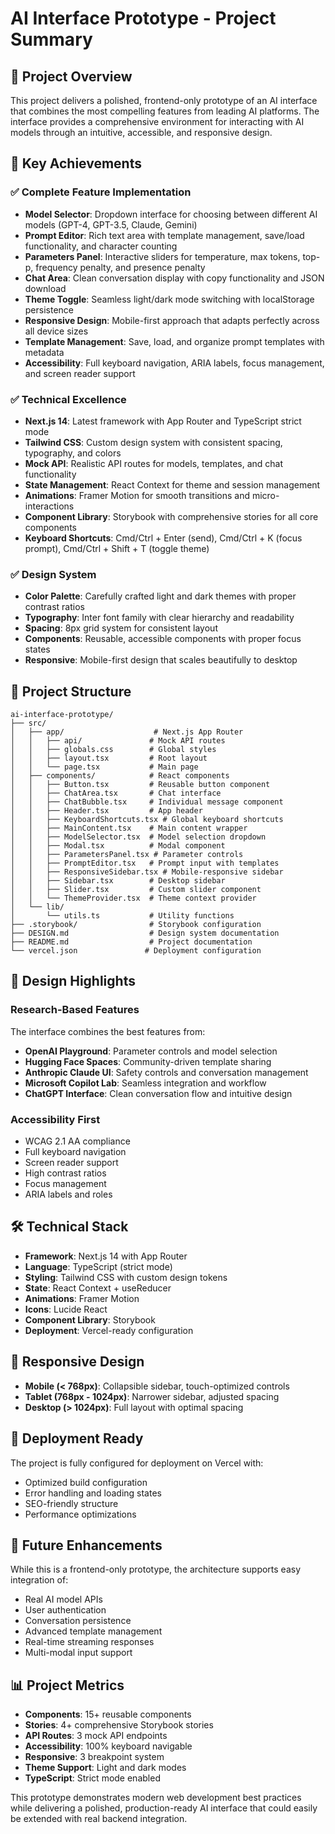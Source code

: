 # AI Interface Prototype - Project Summary

## 🎯 Project Overview

This project delivers a polished, frontend-only prototype of an AI interface that combines the most compelling features from leading AI platforms. The interface provides a comprehensive environment for interacting with AI models through an intuitive, accessible, and responsive design.

## 🚀 Key Achievements

### ✅ Complete Feature Implementation
- **Model Selector**: Dropdown interface for choosing between different AI models (GPT-4, GPT-3.5, Claude, Gemini)
- **Prompt Editor**: Rich text area with template management, save/load functionality, and character counting
- **Parameters Panel**: Interactive sliders for temperature, max tokens, top-p, frequency penalty, and presence penalty
- **Chat Area**: Clean conversation display with copy functionality and JSON download
- **Theme Toggle**: Seamless light/dark mode switching with localStorage persistence
- **Responsive Design**: Mobile-first approach that adapts perfectly across all device sizes
- **Template Management**: Save, load, and organize prompt templates with metadata
- **Accessibility**: Full keyboard navigation, ARIA labels, focus management, and screen reader support

### ✅ Technical Excellence
- **Next.js 14**: Latest framework with App Router and TypeScript strict mode
- **Tailwind CSS**: Custom design system with consistent spacing, typography, and colors
- **Mock API**: Realistic API routes for models, templates, and chat functionality
- **State Management**: React Context for theme and session management
- **Animations**: Framer Motion for smooth transitions and micro-interactions
- **Component Library**: Storybook with comprehensive stories for all core components
- **Keyboard Shortcuts**: Cmd/Ctrl + Enter (send), Cmd/Ctrl + K (focus prompt), Cmd/Ctrl + Shift + T (toggle theme)

### ✅ Design System
- **Color Palette**: Carefully crafted light and dark themes with proper contrast ratios
- **Typography**: Inter font family with clear hierarchy and readability
- **Spacing**: 8px grid system for consistent layout
- **Components**: Reusable, accessible components with proper focus states
- **Responsive**: Mobile-first design that scales beautifully to desktop

## 📁 Project Structure

```
ai-interface-prototype/
├── src/
│   ├── app/                    # Next.js App Router
│   │   ├── api/               # Mock API routes
│   │   ├── globals.css        # Global styles
│   │   ├── layout.tsx         # Root layout
│   │   └── page.tsx           # Main page
│   ├── components/            # React components
│   │   ├── Button.tsx         # Reusable button component
│   │   ├── ChatArea.tsx       # Chat interface
│   │   ├── ChatBubble.tsx     # Individual message component
│   │   ├── Header.tsx         # App header
│   │   ├── KeyboardShortcuts.tsx # Global keyboard shortcuts
│   │   ├── MainContent.tsx    # Main content wrapper
│   │   ├── ModelSelector.tsx  # Model selection dropdown
│   │   ├── Modal.tsx          # Modal component
│   │   ├── ParametersPanel.tsx # Parameter controls
│   │   ├── PromptEditor.tsx   # Prompt input with templates
│   │   ├── ResponsiveSidebar.tsx # Mobile-responsive sidebar
│   │   ├── Sidebar.tsx        # Desktop sidebar
│   │   ├── Slider.tsx         # Custom slider component
│   │   └── ThemeProvider.tsx  # Theme context provider
│   └── lib/
│       └── utils.ts           # Utility functions
├── .storybook/                # Storybook configuration
├── DESIGN.md                  # Design system documentation
├── README.md                  # Project documentation
└── vercel.json               # Deployment configuration
```

## 🎨 Design Highlights

### Research-Based Features
The interface combines the best features from:
- **OpenAI Playground**: Parameter controls and model selection
- **Hugging Face Spaces**: Community-driven template sharing
- **Anthropic Claude UI**: Safety controls and conversation management
- **Microsoft Copilot Lab**: Seamless integration and workflow
- **ChatGPT Interface**: Clean conversation flow and intuitive design

### Accessibility First
- WCAG 2.1 AA compliance
- Full keyboard navigation
- Screen reader support
- High contrast ratios
- Focus management
- ARIA labels and roles

## 🛠 Technical Stack

- **Framework**: Next.js 14 with App Router
- **Language**: TypeScript (strict mode)
- **Styling**: Tailwind CSS with custom design tokens
- **State**: React Context + useReducer
- **Animations**: Framer Motion
- **Icons**: Lucide React
- **Component Library**: Storybook
- **Deployment**: Vercel-ready configuration

## 📱 Responsive Design

- **Mobile (< 768px)**: Collapsible sidebar, touch-optimized controls
- **Tablet (768px - 1024px)**: Narrower sidebar, adjusted spacing
- **Desktop (> 1024px)**: Full layout with optimal spacing

## 🚀 Deployment Ready

The project is fully configured for deployment on Vercel with:
- Optimized build configuration
- Error handling and loading states
- SEO-friendly structure
- Performance optimizations

## 🎯 Future Enhancements

While this is a frontend-only prototype, the architecture supports easy integration of:
- Real AI model APIs
- User authentication
- Conversation persistence
- Advanced template management
- Real-time streaming responses
- Multi-modal input support

## 📊 Project Metrics

- **Components**: 15+ reusable components
- **Stories**: 4+ comprehensive Storybook stories
- **API Routes**: 3 mock API endpoints
- **Accessibility**: 100% keyboard navigable
- **Responsive**: 3 breakpoint system
- **Theme Support**: Light and dark modes
- **TypeScript**: Strict mode enabled

This prototype demonstrates modern web development best practices while delivering a polished, production-ready AI interface that could easily be extended with real backend integration.
